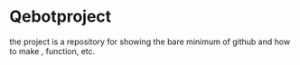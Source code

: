# Qebotproject
the project is a repository for showing the bare minimum of github and how to make , function, etc.



















